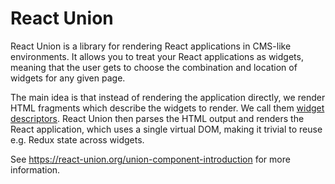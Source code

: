 # React Union

React Union is a library for rendering React applications in CMS-like environments. It allows you to treat your React applications as widgets, meaning that the user gets to choose the combination and location of widgets for any given page.

The main idea is that instead of rendering the application directly, we render HTML fragments which describe the widgets to render. We call them [widget descriptors](https://react-union.org/union-component-widget-descriptors). React Union then parses the HTML output and renders the React application, which uses a single virtual DOM, making it trivial to reuse e.g. Redux state across widgets.

See https://react-union.org/union-component-introduction for more information.
